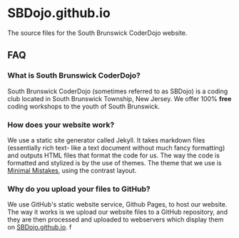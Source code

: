 # SBDojo.github.io
The source files for the South Brunswick CoderDojo website.

## FAQ

### What is South Brunswick CoderDojo?
South Brunswick CoderDojo (sometimes referred to as SBDojo) is a coding club located in South Brunswick Township, New Jersey. We offer 100% **free** coding workshops to the youth of South Brunswick.

### How does your website work?
We use a static site generator called Jekyll. It takes markdown files (essentially rich text- like a text document without much fancy formatting) and outputs HTML files that format the code for us. The way the code is formatted and stylized is by the use of themes. The theme that we use is [Minimal Mistakes](https://github.com/mmistakes/minimal-mistakes), using the contrast layout. 

### Why do you upload your files to GitHub?
We use GitHub's static website service, Github Pages, to host our website. The way it works is we upload our website files to a GitHub repository, and they are then processed and uploaded to webservers which display them on [SBDojo.github.io](https://sbdojo.github.io).
f
